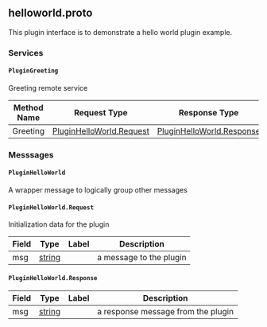 <!-- This is auto generated file from running `go generate` in plugin/proto folder. Please do not edit -->



<a name="helloworld.proto"></a>

## helloworld.proto
This plugin interface is to demonstrate a hello world plugin example.

### Services


<a name="proto.PluginGreeting"></a>

#### `PluginGreeting`
Greeting remote service

| Method Name | Request Type | Response Type | Description |
| ----------- | ------------ | ------------- | ------------|
| Greeting | [PluginHelloWorld.Request](#proto.PluginHelloWorld.Request) | [PluginHelloWorld.Response](#proto.PluginHelloWorld.Response) |  |

 <!-- end services -->

### Messsages


<a name="proto.PluginHelloWorld"></a>

#### `PluginHelloWorld`
A wrapper message to logically group other messages






<a name="proto.PluginHelloWorld.Request"></a>

#### `PluginHelloWorld.Request`
Initialization data for the plugin


| Field | Type | Label | Description |
| ----- | ---- | ----- | ----------- |
| msg | [string](#string) |  | a message to the plugin |






<a name="proto.PluginHelloWorld.Response"></a>

#### `PluginHelloWorld.Response`



| Field | Type | Label | Description |
| ----- | ---- | ----- | ----------- |
| msg | [string](#string) |  | a response message from the plugin |





 <!-- end messages -->

 <!-- end enums -->

 <!-- end HasExtensions -->

